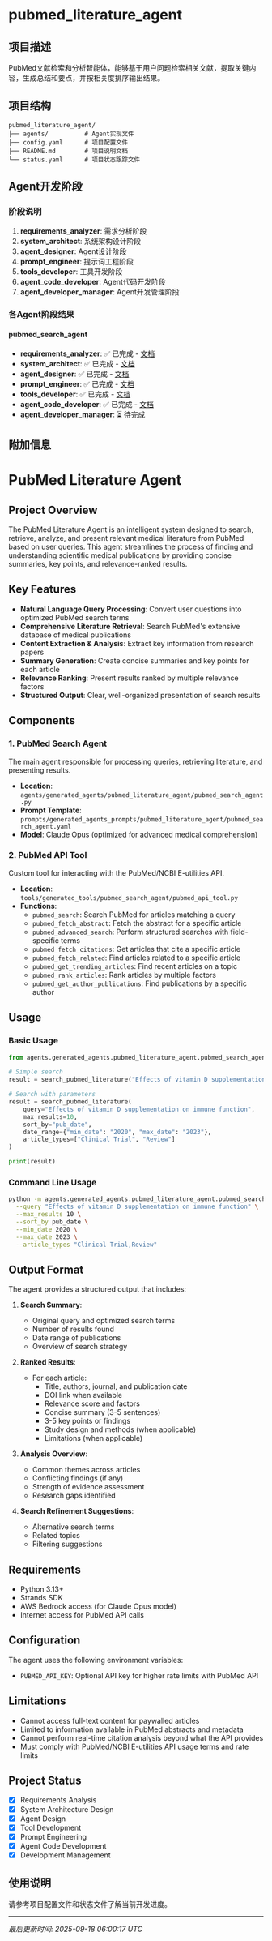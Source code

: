 # pubmed_literature_agent

## 项目描述
PubMed文献检索和分析智能体，能够基于用户问题检索相关文献，提取关键内容，生成总结和要点，并按相关度排序输出结果。

## 项目结构
```
pubmed_literature_agent/
├── agents/          # Agent实现文件
├── config.yaml      # 项目配置文件
├── README.md        # 项目说明文档
└── status.yaml      # 项目状态跟踪文件
```

## Agent开发阶段

### 阶段说明
1. **requirements_analyzer**: 需求分析阶段
2. **system_architect**: 系统架构设计阶段
3. **agent_designer**: Agent设计阶段
4. **prompt_engineer**: 提示词工程阶段
5. **tools_developer**: 工具开发阶段
6. **agent_code_developer**: Agent代码开发阶段
7. **agent_developer_manager**: Agent开发管理阶段

### 各Agent阶段结果

#### pubmed_search_agent
- **requirements_analyzer**: ✅ 已完成 - [文档](agents/pubmed_search_agent/requirements_analyzer.json)
- **system_architect**: ✅ 已完成 - [文档](agents/pubmed_search_agent/system_architect.json)
- **agent_designer**: ✅ 已完成 - [文档](agents/pubmed_search_agent/agent_designer.json)
- **prompt_engineer**: ✅ 已完成 - [文档](prompts/generated_agents_prompts/pubmed_literature_agent/pubmed_search_agent.yaml)
- **tools_developer**: ✅ 已完成 - [文档](tools/generated_tools/pubmed_search_agent/pubmed_api_tool.py)
- **agent_code_developer**: ✅ 已完成 - [文档](agents/generated_agents/pubmed_literature_agent/pubmed_search_agent.py)
- **agent_developer_manager**: ⏳ 待完成

## 附加信息
# PubMed Literature Agent

## Project Overview
The PubMed Literature Agent is an intelligent system designed to search, retrieve, analyze, and present relevant medical literature from PubMed based on user queries. This agent streamlines the process of finding and understanding scientific medical publications by providing concise summaries, key points, and relevance-ranked results.

## Key Features
- **Natural Language Query Processing**: Convert user questions into optimized PubMed search terms
- **Comprehensive Literature Retrieval**: Search PubMed's extensive database of medical publications
- **Content Extraction & Analysis**: Extract key information from research papers
- **Summary Generation**: Create concise summaries and key points for each article
- **Relevance Ranking**: Present results ranked by multiple relevance factors
- **Structured Output**: Clear, well-organized presentation of search results

## Components

### 1. PubMed Search Agent
The main agent responsible for processing queries, retrieving literature, and presenting results.

- **Location**: `agents/generated_agents/pubmed_literature_agent/pubmed_search_agent.py`
- **Prompt Template**: `prompts/generated_agents_prompts/pubmed_literature_agent/pubmed_search_agent.yaml`
- **Model**: Claude Opus (optimized for advanced medical comprehension)

### 2. PubMed API Tool
Custom tool for interacting with the PubMed/NCBI E-utilities API.

- **Location**: `tools/generated_tools/pubmed_search_agent/pubmed_api_tool.py`
- **Functions**:
  - `pubmed_search`: Search PubMed for articles matching a query
  - `pubmed_fetch_abstract`: Fetch the abstract for a specific article
  - `pubmed_advanced_search`: Perform structured searches with field-specific terms
  - `pubmed_fetch_citations`: Get articles that cite a specific article
  - `pubmed_fetch_related`: Find articles related to a specific article
  - `pubmed_get_trending_articles`: Find recent articles on a topic
  - `pubmed_rank_articles`: Rank articles by multiple factors
  - `pubmed_get_author_publications`: Find publications by a specific author

## Usage

### Basic Usage
```python
from agents.generated_agents.pubmed_literature_agent.pubmed_search_agent import search_pubmed_literature

# Simple search
result = search_pubmed_literature("Effects of vitamin D supplementation on immune function")

# Search with parameters
result = search_pubmed_literature(
    query="Effects of vitamin D supplementation on immune function",
    max_results=10,
    sort_by="pub_date",
    date_range={"min_date": "2020", "max_date": "2023"},
    article_types=["Clinical Trial", "Review"]
)

print(result)
```

### Command Line Usage
```bash
python -m agents.generated_agents.pubmed_literature_agent.pubmed_search_agent \
  --query "Effects of vitamin D supplementation on immune function" \
  --max_results 10 \
  --sort_by pub_date \
  --min_date 2020 \
  --max_date 2023 \
  --article_types "Clinical Trial,Review"
```

## Output Format
The agent provides a structured output that includes:

1. **Search Summary**:
   - Original query and optimized search terms
   - Number of results found
   - Date range of publications
   - Overview of search strategy

2. **Ranked Results**:
   - For each article:
     - Title, authors, journal, and publication date
     - DOI link when available
     - Relevance score and factors
     - Concise summary (3-5 sentences)
     - 3-5 key points or findings
     - Study design and methods (when applicable)
     - Limitations (when applicable)

3. **Analysis Overview**:
   - Common themes across articles
   - Conflicting findings (if any)
   - Strength of evidence assessment
   - Research gaps identified

4. **Search Refinement Suggestions**:
   - Alternative search terms
   - Related topics
   - Filtering suggestions

## Requirements
- Python 3.13+
- Strands SDK
- AWS Bedrock access (for Claude Opus model)
- Internet access for PubMed API calls

## Configuration
The agent uses the following environment variables:
- `PUBMED_API_KEY`: Optional API key for higher rate limits with PubMed API

## Limitations
- Cannot access full-text content for paywalled articles
- Limited to information available in PubMed abstracts and metadata
- Cannot perform real-time citation analysis beyond what the API provides
- Must comply with PubMed/NCBI E-utilities API usage terms and rate limits

## Project Status
- [x] Requirements Analysis
- [x] System Architecture Design
- [x] Agent Design
- [x] Tool Development
- [x] Prompt Engineering
- [x] Agent Code Development
- [x] Development Management

## 使用说明
请参考项目配置文件和状态文件了解当前开发进度。

---
*最后更新时间: 2025-09-18 06:00:17 UTC*
